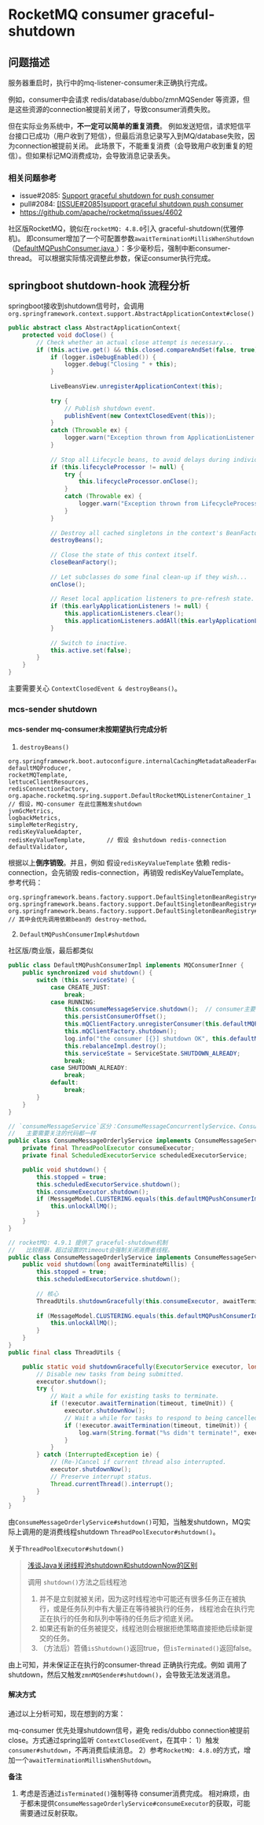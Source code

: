 # RocketMQ consumer graceful-shutdown

## 问题描述
服务器重启时，执行中的mq-listener-consumer未正确执行完成。

例如，consumer中会请求 redis/database/dubbo/zmnMQSender 等资源，但是这些资源的connection被提前关闭了，导致consumer消费失败。

但在实际业务系统中，**不一定可以简单的重复消费**。
例如发送短信，请求短信平台接口已成功（用户收到了短信），但最后消息记录写入到MQ/database失败，因为connection被提前关闭。
此场景下，不能重复消费（会导致用户收到重复的短信）。但如果标记MQ消费成功，会导致消息记录丢失。

### 相关问题参考
- issue#2085: [Support graceful shutdown for push consumer](https://github.com/apache/rocketmq/issues/2085)
- pull#2084: [[ISSUE#2085]support graceful shutdown push consumer](https://github.com/apache/rocketmq/pull/2084)
- <https://github.com/apache/rocketmq/issues/4602>

社区版RocketMQ，貌似在`rocketMQ: 4.8.0`引入 graceful-shutdown(优雅停机)。
即consumer增加了一个可配置参数`awaitTerminationMillisWhenShutdown`（[DefaultMQPushConsumer.java
](https://github.com/apache/rocketmq/pull/2084/files/c77e123106b98fa798606db3485e1dd2c62f0cfe)）：多少毫秒后，强制中断consumer-thread。
可以根据实际情况调整此参数，保证consumer执行完成。

## springboot shutdown-hook 流程分析
springboot接收到shutdown信号时，会调用 `org.springframework.context.support.AbstractApplicationContext#close()`

```JAVA
public abstract class AbstractApplicationContext{
    protected void doClose() {
        // Check whether an actual close attempt is necessary...
        if (this.active.get() && this.closed.compareAndSet(false, true)) {
            if (logger.isDebugEnabled()) {
                logger.debug("Closing " + this);
            }
    
            LiveBeansView.unregisterApplicationContext(this);
    
            try {
                // Publish shutdown event.
                publishEvent(new ContextClosedEvent(this));
            }
            catch (Throwable ex) {
                logger.warn("Exception thrown from ApplicationListener handling ContextClosedEvent", ex);
            }
    
            // Stop all Lifecycle beans, to avoid delays during individual destruction.
            if (this.lifecycleProcessor != null) {
                try {
                    this.lifecycleProcessor.onClose();
                }
                catch (Throwable ex) {
                    logger.warn("Exception thrown from LifecycleProcessor on context close", ex);
                }
            }
    
            // Destroy all cached singletons in the context's BeanFactory.
            destroyBeans();
    
            // Close the state of this context itself.
            closeBeanFactory();
    
            // Let subclasses do some final clean-up if they wish...
            onClose();
    
            // Reset local application listeners to pre-refresh state.
            if (this.earlyApplicationListeners != null) {
                this.applicationListeners.clear();
                this.applicationListeners.addAll(this.earlyApplicationListeners);
            }
    
            // Switch to inactive.
            this.active.set(false);
        }
    }
}
```

主要需要关心 `ContextClosedEvent & destroyBeans()`。

### mcs-sender shutdown
#### mcs-sender mq-consumer未按期望执行完成分析
1. `destroyBeans()`
```text
org.springframework.boot.autoconfigure.internalCachingMetadataReaderFactory,
defaultMQProducer,
rocketMQTemplate,
lettuceClientResources,
redisConnectionFactory,
org.apache.rocketmq.spring.support.DefaultRocketMQListenerContainer_1       // 假设，MQ-consumer 在此位置触发shutdown
jvmGcMetrics,
logbackMetrics,
simpleMeterRegistry,
redisKeyValueAdapter,
redisKeyValueTemplate,      // 假设 会shutdown redis-connection
defaultValidator,
```

根据以上**倒序销毁**。并且，例如 假设`redisKeyValueTemplate` 依赖 redis-connection，会先销毁 redis-connection，再销毁 redisKeyValueTemplate。
参考代码：
```
org.springframework.beans.factory.support.DefaultSingletonBeanRegistry#destroySingletons()
org.springframework.beans.factory.support.DefaultSingletonBeanRegistry#destroySingleton()
org.springframework.beans.factory.support.DefaultSingletonBeanRegistry#destroyBean()  // 其中会优先调用依赖bean的 destroy-method。
```

2. `DefaultMQPushConsumerImpl#shutdown`

社区版/商业版，最后都类似
```java
public class DefaultMQPushConsumerImpl implements MQConsumerInner {
	public synchronized void shutdown() {
		switch (this.serviceState) {
			case CREATE_JUST:
				break;
			case RUNNING:
				this.consumeMessageService.shutdown();  // consumer主要关心此代码
				this.persistConsumerOffset();
				this.mQClientFactory.unregisterConsumer(this.defaultMQPushConsumer.getConsumerGroup());
				this.mQClientFactory.shutdown();
				log.info("the consumer [{}] shutdown OK", this.defaultMQPushConsumer.getConsumerGroup());
				this.rebalanceImpl.destroy();
				this.serviceState = ServiceState.SHUTDOWN_ALREADY;
				break;
			case SHUTDOWN_ALREADY:
				break;
			default:
				break;
		}
	}
}

// `consumeMessageService`区分：ConsumeMessageConcurrentlyService、ConsumeMessageOrderlyService
//   主要需要关注的代码都一样
public class ConsumeMessageOrderlyService implements ConsumeMessageService {
	private final ThreadPoolExecutor consumeExecutor;
	private final ScheduledExecutorService scheduledExecutorService;

	public void shutdown() {
		this.stopped = true;
		this.scheduledExecutorService.shutdown();
		this.consumeExecutor.shutdown();
		if (MessageModel.CLUSTERING.equals(this.defaultMQPushConsumerImpl.messageModel())) {
			this.unlockAllMQ();
		}
	}
}

// rocketMQ: 4.9.1 提供了 graceful-shutdown机制
//   比较粗暴，超过设置的timeout会强制关闭消费者线程。
public class ConsumeMessageOrderlyService implements ConsumeMessageService {
	public void shutdown(long awaitTerminateMillis) {
		this.stopped = true;
		this.scheduledExecutorService.shutdown();
		
		// 核心
		ThreadUtils.shutdownGracefully(this.consumeExecutor, awaitTerminateMillis, TimeUnit.MILLISECONDS);
		
		if (MessageModel.CLUSTERING.equals(this.defaultMQPushConsumerImpl.messageModel())) {
			this.unlockAllMQ();
		}
	}
}
public final class ThreadUtils {

	public static void shutdownGracefully(ExecutorService executor, long timeout, TimeUnit timeUnit) {
		// Disable new tasks from being submitted.
		executor.shutdown();
		try {
			// Wait a while for existing tasks to terminate.
			if (!executor.awaitTermination(timeout, timeUnit)) {
				executor.shutdownNow();
				// Wait a while for tasks to respond to being cancelled.
				if (!executor.awaitTermination(timeout, timeUnit)) {
					log.warn(String.format("%s didn't terminate!", executor));
				}
			}
		} catch (InterruptedException ie) {
			// (Re-)Cancel if current thread also interrupted.
			executor.shutdownNow();
			// Preserve interrupt status.
			Thread.currentThread().interrupt();
		}
	}
}
```

由`ConsumeMessageOrderlyService#shutdown()`可知，当触发shutdown，MQ实际上调用的是消费线程shutdown `ThreadPoolExecutor#shutdown()`。

关于`ThreadPoolExecutor#shutdown()`
> [浅谈Java关闭线程池shutdown和shutdownNow的区别](https://www.jb51.net/article/223973.htm)
> 
> 调用 `shutdown()`方法之后线程池
> 1. 并不是立刻就被关闭，因为这时线程池中可能还有很多任务正在被执行，或是任务队列中有大量正在等待被执行的任务，
> 线程池会在执行完正在执行的任务和队列中等待的任务后才彻底关闭。
> 2. 如果还有新的任务被提交，线程池则会根据拒绝策略直接拒绝后续新提交的任务。
> 3. （方法后）笤俑`isShutdown()`返回true，但`isTerminated()`返回false。

由上可知，并未保证正在执行的consumer-thread 正确执行完成。例如 调用了shutdown，然后又触发`zmnMQSender#shutdown()`，会导致无法发送消息。

#### 解决方式
通过以上分析可知，现在想到的方案：

mq-consumer 优先处理shutdown信号，避免 redis/dubbo connection被提前close。方式通过spring监听 `ContextClosedEvent`，在其中：
1）触发`consumer#shutdown`，不再消费后续消息。
2）参考`RocketMQ: 4.8.0`的方式，增加一个`awaitTerminationMillisWhenShutdown`。

**备注**  
1. 考虑是否通过`isTerminated()`强制等待 consumer消费完成。
相对麻烦，由于都未提供`ConsumeMessageOrderlyService#consumeExecutor`的获取，可能需要通过反射获取。
